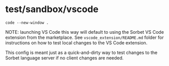 # test/sandbox/vscode

```
code --new-window .
```

NOTE: launching VS Code this way will default to using the Sorbet VS Code
extension from the marketplace. See `vscode_extension/README.md` folder for
instructions on how to test local changes to the VS Code extension.

This config is meant just as a quick-and-dirty way to test changes to the Sorbet
language server if no client changes are needed.
